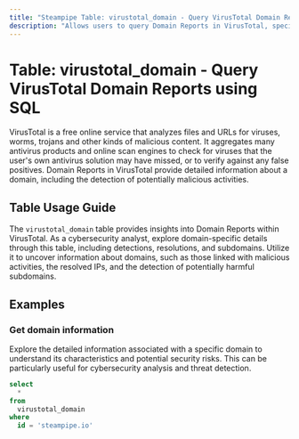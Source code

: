 ```yaml
---
title: "Steampipe Table: virustotal_domain - Query VirusTotal Domain Reports using SQL"
description: "Allows users to query Domain Reports in VirusTotal, specifically providing detailed information about a domain, including the detection of potentially malicious activities."
---
```


# Table: virustotal_domain - Query VirusTotal Domain Reports using SQL

VirusTotal is a free online service that analyzes files and URLs for viruses, worms, trojans and other kinds of malicious content. It aggregates many antivirus products and online scan engines to check for viruses that the user's own antivirus solution may have missed, or to verify against any false positives. Domain Reports in VirusTotal provide detailed information about a domain, including the detection of potentially malicious activities.

## Table Usage Guide

The `virustotal_domain` table provides insights into Domain Reports within VirusTotal. As a cybersecurity analyst, explore domain-specific details through this table, including detections, resolutions, and subdomains. Utilize it to uncover information about domains, such as those linked with malicious activities, the resolved IPs, and the detection of potentially harmful subdomains.

## Examples

### Get domain information
Explore the detailed information associated with a specific domain to understand its characteristics and potential security risks. This can be particularly useful for cybersecurity analysis and threat detection.

```sql
select
  *
from
  virustotal_domain
where
  id = 'steampipe.io'
```